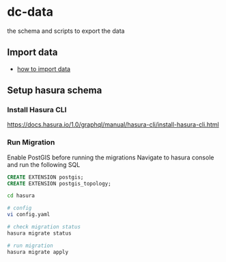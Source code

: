 # dc-data

the schema and scripts to export the data

## Import data

- [how to import data](./importer/README.md)

## Setup hasura schema

### Install Hasura CLI

https://docs.hasura.io/1.0/graphql/manual/hasura-cli/install-hasura-cli.html

### Run Migration

Enable PostGIS before running the migrations
Navigate to hasura console and run the following SQL
```sql
CREATE EXTENSION postgis;
CREATE EXTENSION postgis_topology;
```

```bash
cd hasura

# config
vi config.yaml

# check migration status
hasura migrate status

# run migration
hasura migrate apply
```